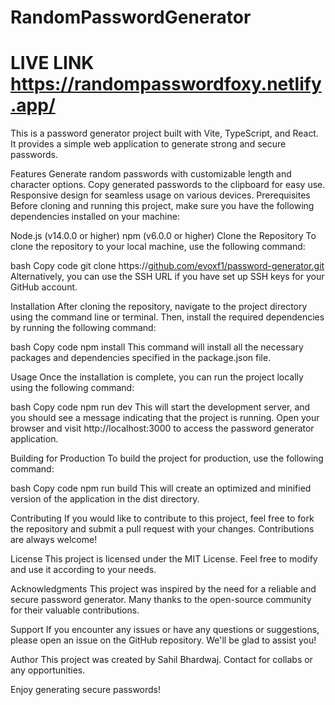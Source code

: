 # RandomPasswordGenerator
 # LIVE LINK https://randompasswordfoxy.netlify.app/
This is a password generator project built with Vite, TypeScript, and React. It provides a simple web application to generate strong and secure passwords.

Features
Generate random passwords with customizable length and character options.
Copy generated passwords to the clipboard for easy use.
Responsive design for seamless usage on various devices.
Prerequisites
Before cloning and running this project, make sure you have the following dependencies installed on your machine:

Node.js (v14.0.0 or higher)
npm (v6.0.0 or higher)
Clone the Repository
To clone the repository to your local machine, use the following command:

bash
Copy code
git clone https://[github.com/evoxf1/password-generator.git](https://github.com/evoxf1/RandomPasswordGenerator)
Alternatively, you can use the SSH URL if you have set up SSH keys for your GitHub account.

Installation
After cloning the repository, navigate to the project directory using the command line or terminal. Then, install the required dependencies by running the following command:

bash
Copy code
npm install
This command will install all the necessary packages and dependencies specified in the package.json file.

Usage
Once the installation is complete, you can run the project locally using the following command:

bash
Copy code
npm run dev
This will start the development server, and you should see a message indicating that the project is running. Open your browser and visit http://localhost:3000 to access the password generator application.

Building for Production
To build the project for production, use the following command:

bash
Copy code
npm run build
This will create an optimized and minified version of the application in the dist directory.

Contributing
If you would like to contribute to this project, feel free to fork the repository and submit a pull request with your changes. Contributions are always welcome!

License
This project is licensed under the MIT License. Feel free to modify and use it according to your needs.

Acknowledgments
This project was inspired by the need for a reliable and secure password generator. Many thanks to the open-source community for their valuable contributions.

Support
If you encounter any issues or have any questions or suggestions, please open an issue on the GitHub repository. We'll be glad to assist you!

Author
This project was created by Sahil Bhardwaj. Contact for collabs or any opportunities.

Enjoy generating secure passwords!
